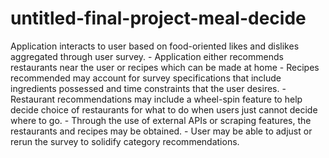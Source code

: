 # untitled-final-project-meal-decide
 Application interacts to user based on food-oriented likes and dislikes aggregated through user survey.  - Application either recommends restaurants near the user or recipes which can be made at home  - Recipes recommended may account for survey specifications that include ingredients possessed and time constraints that the user desires.  - Restaurant recommendations may include a wheel-spin feature to help decide choice of restaurants for what to do when users just cannot decide where to go.  - Through the use of external APIs or scraping features, the restaurants and recipes may be obtained.  - User may be able to adjust or rerun the survey to solidify category recommendations.
